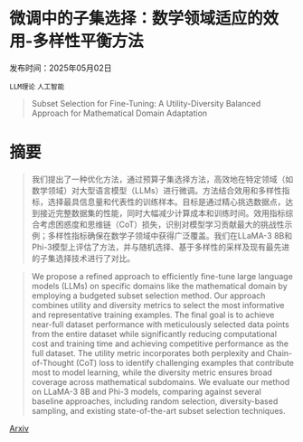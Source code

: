 # 微调中的子集选择：数学领域适应的效用-多样性平衡方法

发布时间：2025年05月02日

`LLM理论` `人工智能`

> Subset Selection for Fine-Tuning: A Utility-Diversity Balanced Approach for Mathematical Domain Adaptation

# 摘要

> 我们提出了一种优化方法，通过预算子集选择方法，高效地在特定领域（如数学领域）对大型语言模型（LLMs）进行微调。方法结合效用和多样性指标，选择最具信息量和代表性的训练样本。目标是通过精心挑选数据点，达到接近完整数据集的性能，同时大幅减少计算成本和训练时间。效用指标综合考虑困惑度和思维链（CoT）损失，识别对模型学习贡献最大的挑战性示例；多样性指标确保在数学子领域中获得广泛覆盖。我们在LLaMA-3 8B和Phi-3模型上评估了方法，并与随机选择、基于多样性的采样及现有最先进的子集选择技术进行了对比。

> We propose a refined approach to efficiently fine-tune large language models (LLMs) on specific domains like the mathematical domain by employing a budgeted subset selection method. Our approach combines utility and diversity metrics to select the most informative and representative training examples. The final goal is to achieve near-full dataset performance with meticulously selected data points from the entire dataset while significantly reducing computational cost and training time and achieving competitive performance as the full dataset. The utility metric incorporates both perplexity and Chain-of-Thought (CoT) loss to identify challenging examples that contribute most to model learning, while the diversity metric ensures broad coverage across mathematical subdomains. We evaluate our method on LLaMA-3 8B and Phi-3 models, comparing against several baseline approaches, including random selection, diversity-based sampling, and existing state-of-the-art subset selection techniques.

[Arxiv](https://arxiv.org/abs/2505.01523)